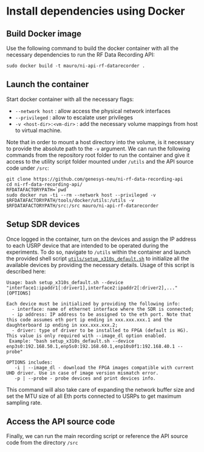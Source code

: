 # Install dependencies using Docker
## Build Docker image
Use the following command to build the docker container with all the necessary dependencies to run the RF Data Recording API:
```
sudo docker build -t mauro/ni-api-rf-datarecorder .
```
## Launch the container
Start docker container with all the necessary flags:
* `--network host` : allow access the physical network interfaces
* `--privileged` : allow to escalate user privileges
* `-v <host-dir>:<vm-dir>` : add the necessary volume mappings from host to virtual machine.

Note that in order to mount a host directory into the volume, is it necessary to provide the absolute path to the `-v` argument. We can run the following commands from the repository root folder to run the container and give it access to the utility script folder mounted under `/utils` and the API source code under `/src`:
```
git clone https://github.com/genesys-neu/ni-rf-data-recording-api
cd ni-rf-data-recording-api/
RFDATAFACTORYPATH=`pwd`
sudo docker run -ti --rm --network host --privileged -v $RFDATAFACTORYPATH/tools/docker/utils:/utils -v $RFDATAFACTORYPATH/src:/src mauro/ni-api-rf-datarecorder
```

## Setup SDR devices
Once logged in the container, turn on the devices and assign the IP address to each USRP device that are intended to be operated during the experiments. To do so, navigate to `/utils` within the container and launch the provided shell script [`utils/setup_x310s_default.sh`](utils/setup_x310s_default.sh) to initialize all the available devices by providing the necessary details. Usage of this script is described here:
```
Usage: bash setup_x310s_default.sh --device "interface1:ipaddr1[:driver1],interface2:ipaddr2[:driver2],..." [OPTIONS]

Each device must be initialized by providing the following info:
  - interface: name of ethernet interface where the SDR is connected;
  - ip address: IP address to be assigned to the eth port. Note that this code assumes eth port ip ending in xxx.xxx.xxx.1 and the daughterboard ip ending in xxx.xxx.xxx.2;
  - driver: type of driver to be installed to FPGA (default is HG). This value is only required with --image_dl option enabled.
 Example: "bash setup_x310s_default.sh --device enp3s0:192.168.50.1,enp5s0:192.168.60.1,enp10s0f1:192.168.40.1 --probe"

OPTIONS includes:
   -i | --image_dl - download the FPGA images compatible with current UHD driver. Use in case of image version mismatch error.
   -p | --probe - probe devices and print devices info.
```
This command will also take care of expanding the network buffer size and set the MTU size of all Eth ports connected to USRPs to get maximum sampling rate.

## Access the API source code
Finally, we can run the main recording script or reference the API source code from the directory `/src` 
